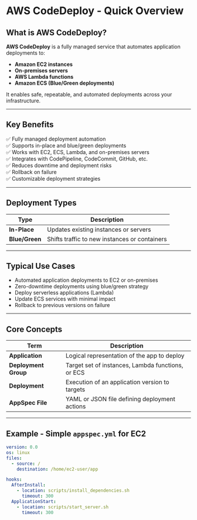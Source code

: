 # AWS CodeDeploy - Quick Overview

## What is AWS CodeDeploy?

**AWS CodeDeploy** is a fully managed service that automates application deployments to:

- **Amazon EC2 instances**  
- **On-premises servers**  
- **AWS Lambda functions**  
- **Amazon ECS (Blue/Green deployments)**  

It enables safe, repeatable, and automated deployments across your infrastructure.

---

## Key Benefits

✅ Fully managed deployment automation  
✅ Supports in-place and blue/green deployments  
✅ Works with EC2, ECS, Lambda, and on-premises servers  
✅ Integrates with CodePipeline, CodeCommit, GitHub, etc.  
✅ Reduces downtime and deployment risks  
✅ Rollback on failure  
✅ Customizable deployment strategies  

---

## Deployment Types

| Type           | Description                                  |
|----------------|----------------------------------------------|
| **In-Place**   | Updates existing instances or servers        |
| **Blue/Green** | Shifts traffic to new instances or containers |

---

## Typical Use Cases

- Automated application deployments to EC2 or on-premises  
- Zero-downtime deployments using blue/green strategy  
- Deploy serverless applications (Lambda)  
- Update ECS services with minimal impact  
- Rollback to previous versions on failure  

---

## Core Concepts

| Term                 | Description                                          |
|----------------------|-----------------------------------------------------|
| **Application**      | Logical representation of the app to deploy         |
| **Deployment Group** | Target set of instances, Lambda functions, or ECS   |
| **Deployment**       | Execution of an application version to targets      |
| **AppSpec File**     | YAML or JSON file defining deployment actions       |

---

## Example - Simple `appspec.yml` for EC2

```yaml
version: 0.0
os: linux
files:
  - source: /
    destination: /home/ec2-user/app

hooks:
  AfterInstall:
    - location: scripts/install_dependencies.sh
      timeout: 300
  ApplicationStart:
    - location: scripts/start_server.sh
      timeout: 300
